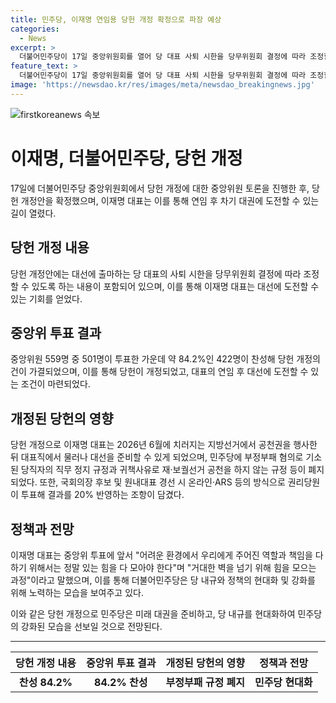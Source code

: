 ```yaml
---
title: 민주당, 이재명 연임용 당헌 개정 확정으로 파장 예상
categories:
  - News
excerpt: >
  더불어민주당이 17일 중앙위원회를 열어 당 대표 사퇴 시한을 당무위원회 결정에 따라 조정할 수 있도록 하는 내용의 당헌 개정안을 확정했다. 이재명 대표는 이로 인해 2027년 대선에 출마하기 위해 찬스를 얻게 되었으며, 중앙위원 84.2%의 투표를 통해 개정이 가결됐다. 또한, 부정부패 혐의 당직자의 직무 정지 규정 등을 폐지하는 내용도 담겼다.
feature_text: >
  더불어민주당이 17일 중앙위원회를 열어 당 대표 사퇴 시한을 당무위원회 결정에 따라 조정할 수 있도록 하는 내용의 당헌 개정안을 확정했다. 이재명 대표는 이로 인해 2027년 대선에 출마하기 위해 찬스를 얻게 되었으며, 중앙위원 84.2%의 투표를 통해 개정이 가결됐다. 또한, 부정부패 혐의 당직자의 직무 정지 규정 등을 폐지하는 내용도 담겼다.
image: 'https://newsdao.kr/res/images/meta/newsdao_breakingnews.jpg'
---
```


<p><img src="https://newsdao.kr/res/images/meta/newsdao_breakingnews.jpg" alt="firstkoreanews 속보" /></p>

<h1>이재명, 더불어민주당, 당헌 개정</h1>

<p data-ke-size="size16">17일에 더불어민주당 중앙위원회에서 당헌 개정에 대한 중앙위원 토론을 진행한 후, 당헌 개정안을 확정했으며, 이재명 대표는 이를 통해 연임 후 차기 대권에 도전할 수 있는 길이 열렸다.</p>

<h2 data-ke-size="size26">당헌 개정 내용</h2>

<p data-ke-size="size16">당헌 개정안에는 대선에 출마하는 당 대표의 사퇴 시한을 당무위원회 결정에 따라 조정할 수 있도록 하는 내용이 포함되어 있으며, 이를 통해 이재명 대표는 대선에 도전할 수 있는 기회를 얻었다.</p>

<h2 data-ke-size="size26">중앙위 투표 결과</h2>

<p data-ke-size="size16">중앙위원 559명 중 501명이 투표한 가운데 약 84.2%인 422명이 찬성해 당헌 개정의 건이 가결되었으며, 이를 통해 당헌이 개정되었고, 대표의 연임 후 대선에 도전할 수 있는 조건이 마련되었다.</p>

<h2 data-ke-size="size26">개정된 당헌의 영향</h2>

<p data-ke-size="size16">당헌 개정으로 이재명 대표는 2026년 6월에 치러지는 지방선거에서 공천권을 행사한 뒤 대표직에서 물러나 대선을 준비할 수 있게 되었으며, 민주당에 부정부패 혐의로 기소된 당직자의 직무 정지 규정과 귀책사유로 재·보궐선거 공천을 하지 않는 규정 등이 폐지되었다. 또한, 국회의장 후보 및 원내대표 경선 시 온라인·ARS 등의 방식으로 권리당원이 투표해 결과를 20% 반영하는 조항이 담겼다.</p>

<h2 data-ke-size="size26">정책과 전망</h2>

<p data-ke-size="size16">이재명 대표는 중앙위 투표에 앞서 "어려운 환경에서 우리에게 주어진 역할과 책임을 다하기 위해서는 정말 있는 힘을 다 모아야 한다"며 "거대한 벽을 넘기 위해 힘을 모으는 과정"이라고 말했으며, 이를 통해 더불어민주당은 당 내규와 정책의 현대화 및 강화를 위해 노력하는 모습을 보여주고 있다.</p>

<p data-ke-size="size16">이와 같은 당헌 개정으로 민주당은 미래 대권을 준비하고, 당 내규를 현대화하여 민주당의 강화된 모습을 선보일 것으로 전망된다.</p>

<hr>

<table>
    <thead>
        <tr>
            <th>당헌 개정 내용</th>
            <th>중앙위 투표 결과</th>
            <th>개정된 당헌의 영향</th>
            <th>정책과 전망</th>
        </tr>
    </thead>
    <tbody>
        <tr>
            <td style="text-align: center; height: 17px;"><b>찬성 84.2%</b></td>
            <td style="text-align: center; height: 17px;"><b>84.2% 찬성</b></td>
            <td style="text-align: center; height: 17px;"><b>부정부패 규정 폐지</b></td>
            <td style="text-align: center; height: 17px;"><b>민주당 현대화</b></td>
        </tr>
    </tbody>
</table>

